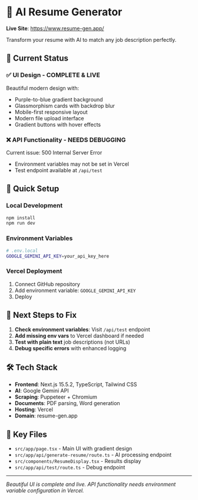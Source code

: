 # 🚀 AI Resume Generator

**Live Site**: https://www.resume-gen.app/

Transform your resume with AI to match any job description perfectly.

## 🎨 Current Status

### ✅ **UI Design - COMPLETE & LIVE**
Beautiful modern design with:
- Purple-to-blue gradient background
- Glassmorphism cards with backdrop blur
- Mobile-first responsive layout
- Modern file upload interface
- Gradient buttons with hover effects

### ❌ **API Functionality - NEEDS DEBUGGING**
Current issue: 500 Internal Server Error
- Environment variables may not be set in Vercel
- Test endpoint available at `/api/test`

## 🔧 Quick Setup

### Local Development
```bash
npm install
npm run dev
```

### Environment Variables
```bash
# .env.local
GOOGLE_GEMINI_API_KEY=your_api_key_here
```

### Vercel Deployment
1. Connect GitHub repository
2. Add environment variable: `GOOGLE_GEMINI_API_KEY`
3. Deploy

## 🚨 Next Steps to Fix

1. **Check environment variables**: Visit `/api/test` endpoint
2. **Add missing env vars** to Vercel dashboard if needed
3. **Test with plain text** job descriptions (not URLs)
4. **Debug specific errors** with enhanced logging

## 🛠️ Tech Stack

- **Frontend**: Next.js 15.5.2, TypeScript, Tailwind CSS
- **AI**: Google Gemini API
- **Scraping**: Puppeteer + Chromium
- **Documents**: PDF parsing, Word generation
- **Hosting**: Vercel
- **Domain**: resume-gen.app

## 📁 Key Files

- `src/app/page.tsx` - Main UI with gradient design
- `src/app/api/generate-resume/route.ts` - AI processing endpoint
- `src/components/ResumeDisplay.tsx` - Results display
- `src/app/api/test/route.ts` - Debug endpoint

---

*Beautiful UI is complete and live. API functionality needs environment variable configuration in Vercel.*
